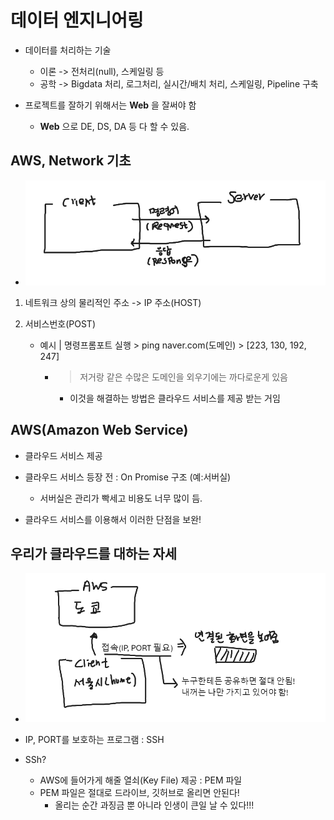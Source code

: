 # 데이터 엔지니어링
- 데이터를 처리하는 기술
    - 이론 -> 전처리(null), 스케일링 등
    - 공학 -> Bigdata 처리, 로그처리, 실시간/배치 처리, 스케일링, Pipeline 구축

- 프로젝트를 잘하기 위해서는 **Web** 을 잘써야 함
    - **Web** 으로 DE, DS, DA 등 다 할 수 있음.

## AWS, Network 기초

- ![alt text](캡처이미지/클라이언트와서버.PNG)

1. 네트워크 상의 물리적인 주소 -> IP 주소(HOST)
2. 서비스번호(POST)

    - 예시 | 명령프롬포트 실행 > ping naver.com(도메인) > [223, 130, 192, 247]
        - > 저거랑 같은 수많은 도메인을 외우기에는 까다로운게 있음
            - 이것을 해결하는 방법은 클라우드 서비스를 제공 받는 거임

## AWS(Amazon Web Service) 
- 클라우드 서비스 제공

- 클라우드 서비스 등장 전 : On Promise 구조 (예:서버실)
    - 서버실은 관리가 빡세고 비용도 너무 많이 듬.

- 클라우드 서비스를 이용해서 이러한 단점을 보완!

## 우리가 클라우드를 대하는 자세

- ![alt text](캡처이미지/클라우드를대한자세.PNG)

- IP, PORT를 보호하는 프로그램 : SSH

- SSh?
    - AWS에 들어가게 해줄 열쇠(Key File) 제공 : PEM 파일
    - PEM 파일은 절대로 드라이브, 깃허브로 올리면 안된다!
        - 올리는 순간 과징금 뿐 아니라 인생이 큰일 날 수 있다!!!